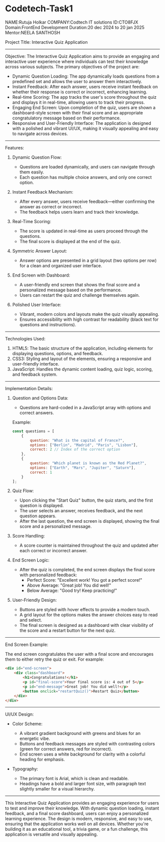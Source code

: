 # Codetech-Task1
NAME:Rutuja Holkar
COMPANY:Codtech IT solutions
ID:CTO8FJX
Domain:FrontEnd Development
Duration:20 dec 2024 to 20 jan 2025
Mentor:NEELA SANTHOSH

Project Title: Interactive Quiz Application

---

Objective:
The Interactive Quiz Application aims to provide an engaging and interactive user experience where individuals can test their knowledge across various subjects. The primary objectives of the project are:

- Dynamic Question Loading: The app dynamically loads questions from a predefined set and allows the user to answer them interactively.
- Instant Feedback: After each answer, users receive instant feedback on whether their response is correct or incorrect, enhancing learning.
- Real-time Scoring: The app tracks the user's score throughout the quiz and displays it in real-time, allowing users to track their progress.
- Engaging End Screen: Upon completion of the quiz, users are shown a dashboard-style screen with their final score and an appropriate congratulatory message based on their performance.
- Responsive and User-Friendly Interface: The application is designed with a polished and vibrant UI/UX, making it visually appealing and easy to navigate across devices.

---

Features:
1. Dynamic Question Flow:
   - Questions are loaded dynamically, and users can navigate through them easily.
   - Each question has multiple choice answers, and only one correct option.

2. Instant Feedback Mechanism:
   - After every answer, users receive feedback—either confirming the answer as correct or incorrect.
   - The feedback helps users learn and track their knowledge.

3. Real-Time Scoring:
   - The score is updated in real-time as users proceed through the questions.
   - The final score is displayed at the end of the quiz.

4. Symmetric Answer Layout:
   - Answer options are presented in a grid layout (two options per row) for a clean and organized user interface.

5. End Screen with Dashboard:
   - A user-friendly end screen that shows the final score and a personalized message based on the performance.
   - Users can restart the quiz and challenge themselves again.

6. Polished User Interface:
   - Vibrant, modern colors and layouts make the quiz visually appealing.
   - Ensures accessibility with high contrast for readability (black text for questions and instructions).

---

Technologies Used:
1. HTML5: The basic structure of the application, including elements for displaying questions, options, and feedback.
2. CSS3: Styling and layout of the elements, ensuring a responsive and user-friendly interface.
3. JavaScript: Handles the dynamic content loading, quiz logic, scoring, and feedback system.

---

Implementation Details:

1. Question and Options Data:
   - Questions are hard-coded in a JavaScript array with options and correct answers.
   
   Example:
   ```javascript
   const questions = [
       {
           question: "What is the capital of France?",
           options: ["Berlin", "Madrid", "Paris", "Lisbon"],
           correct: 2 // Index of the correct option
       },
       {
           question: "Which planet is known as the Red Planet?",
           options: ["Earth", "Mars", "Jupiter", "Saturn"],
           correct: 1
       }
   ];
   ```

2. Quiz Flow:
   - Upon clicking the "Start Quiz" button, the quiz starts, and the first question is displayed.
   - The user selects an answer, receives feedback, and the next question appears.
   - After the last question, the end screen is displayed, showing the final score and a personalized message.

3. Score Handling:
   - A score counter is maintained throughout the quiz and updated after each correct or incorrect answer.

4. End Screen Logic:
   - After the quiz is completed, the end screen displays the final score with personalized feedback:
     - Perfect Score: "Excellent work! You got a perfect score!"
     - Above Average: "Great job! You did well!"
     - Below Average: "Good try! Keep practicing!"
   
5. User-Friendly Design:
   - Buttons are styled with hover effects to provide a modern touch.
   - A grid layout for the options makes the answer choices easy to read and select.
   - The final screen is designed as a dashboard with clear visibility of the score and a restart button for the next quiz.

---

End Screen Example:

The end screen congratulates the user with a final score and encourages them to either retry the quiz or exit. For example:

```html
<div id="end-screen">
    <div class="dashboard">
        <h1>Congratulations!</h1>
        <p id="final-score">Your final score is: 4 out of 5</p>
        <p id="end-message">Great job! You did well!</p>
        <button onclick="restartQuiz()">Restart Quiz</button>
    </div>
</div>
```

---

UI/UX Design:

- Color Scheme: 
  - A vibrant gradient background with greens and blues for an energetic vibe.
  - Buttons and feedback messages are styled with contrasting colors (green for correct answers, red for incorrect).
  - End screen uses a white background for clarity with a colorful heading for emphasis.

- Typography:
  - The primary font is Arial, which is clean and readable.
  - Headings have a bold and larger font size, with paragraph text slightly smaller for a visual hierarchy.

---

This Interactive Quiz Application provides an engaging experience for users to test and improve their knowledge. With dynamic question loading, instant feedback, and a final score dashboard, users can enjoy a personalized learning experience. The design is modern, responsive, and easy to use, ensuring that the application works well on all devices. Whether you're building it as an educational tool, a trivia game, or a fun challenge, this application is versatile and visually appealing.
